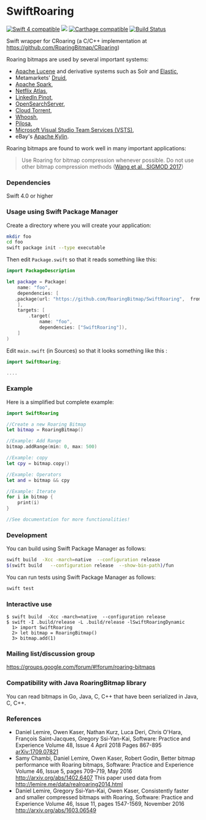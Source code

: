 # SwiftRoaring
<a href="https://developer.apple.com/swift"><img src="https://img.shields.io/badge/Swift4-compatible-green.svg?style=flat" alt="Swift 4 compatible" /></a>
<a href="https://github.com/apple/swift-package-manager"><img src="https://img.shields.io/badge/Swift%20Package%20Manager-compatible-brightgreen.svg"/></a>
[![Carthage compatible](https://img.shields.io/badge/Carthage-compatible-4BC51D.svg?style=flat)](https://github.com/Carthage/Carthage)
[![Build Status](https://travis-ci.org/RoaringBitmap/SwiftRoaring.svg?branch=master)](https://travis-ci.org/RoaringBitmap/SwiftRoaring)        



Swift wrapper for CRoaring (a C/C++ implementation at https://github.com/RoaringBitmap/CRoaring)

Roaring bitmaps are used by several important systems:

*   [Apache Lucene](http://lucene.apache.org/core/) and derivative systems such as Solr and [Elastic](https://www.elastic.co/),
*   Metamarkets' [Druid](http://druid.io/),
*   [Apache Spark](http://spark.apache.org),
*   [Netflix Atlas](https://github.com/Netflix/atlas),
*   [LinkedIn Pinot](https://github.com/linkedin/pinot/wiki),
*   [OpenSearchServer](http://www.opensearchserver.com),
*   [Cloud Torrent](https://github.com/jpillora/cloud-torrent),
*   [Whoosh](https://pypi.python.org/pypi/Whoosh/),
*   [Pilosa](https://www.pilosa.com/),
*   [Microsoft Visual Studio Team Services (VSTS)](https://www.visualstudio.com/team-services/),
*   eBay's [Apache Kylin](http://kylin.io).

Roaring bitmaps are found to work well in many important applications:

> Use Roaring for bitmap compression whenever possible. Do not use other bitmap compression methods ([Wang et al., SIGMOD 2017](http://db.ucsd.edu/wp-content/uploads/2017/03/sidm338-wangA.pdf))


### Dependencies

Swift 4.0 or higher

### Usage using Swift Package Manager

Create a directory where you will create your application:

```bash
mkdir foo
cd foo
swift package init --type executable
```

Then edit ``Package.swift`` so that it reads something like this:


```swift
import PackageDescription

let package = Package(
    name: "foo",
    dependencies: [
   .package(url: "https://github.com/RoaringBitmap/SwiftRoaring",  from: "0.0.1")
    ],
    targets: [
        .target(
            name: "foo",
            dependencies: ["SwiftRoaring"]),
    ]
)
```

Edit ``main.swift`` (in Sources) so that it looks something like this :

```swift
import SwiftRoaring;

....
```

### Example

Here is a simplified but complete example:

```swift
import SwiftRoaring

//Create a new Roaring Bitmap
let bitmap = RoaringBitmap()

//Example: Add Range
bitmap.addRange(min: 0, max: 500)

//Example: copy
let cpy = bitmap.copy()

//Example: Operators
let and = bitmap && cpy

//Example: Iterate
for i in bitmap {
    print(i)
}

//See documentation for more functionalities!

```

### Development

You can build using Swift Package Manager as follows:

```bash    
swift build  -Xcc -march=native  --configuration release
$(swift build   --configuration release  --show-bin-path)/fun
```
You can run tests using Swift Package Manager as follows:
```bash    
swift test
```

### Interactive use

```
$ swift build  -Xcc -march=native  --configuration release
$ swift -I .build/release -L .build/release -lSwiftRoaringDynamic
  1> import SwiftRoaring
  2> let bitmap = RoaringBitmap()
  3> bitmap.add(1)
```

### Mailing list/discussion group

https://groups.google.com/forum/#!forum/roaring-bitmaps

### Compatibility with Java RoaringBitmap library

You can read bitmaps in Go, Java, C, C++ that have been serialized in Java, C, C++.

### References

-  Daniel Lemire, Owen Kaser, Nathan Kurz, Luca Deri, Chris O'Hara, François Saint-Jacques, Gregory Ssi-Yan-Kai,  Software: Practice and Experience Volume 48, Issue 4 April 2018 Pages 867-895 [arXiv:1709.07821](https://arxiv.org/abs/1709.07821)
-  Samy Chambi, Daniel Lemire, Owen Kaser, Robert Godin,
Better bitmap performance with Roaring bitmaps,
Software: Practice and Experience Volume 46, Issue 5, pages 709–719, May 2016
http://arxiv.org/abs/1402.6407 This paper used data from http://lemire.me/data/realroaring2014.html
- Daniel Lemire, Gregory Ssi-Yan-Kai, Owen Kaser, Consistently faster and smaller compressed bitmaps with Roaring, Software: Practice and Experience Volume 46, Issue 11, pages 1547-1569, November 2016 http://arxiv.org/abs/1603.06549
